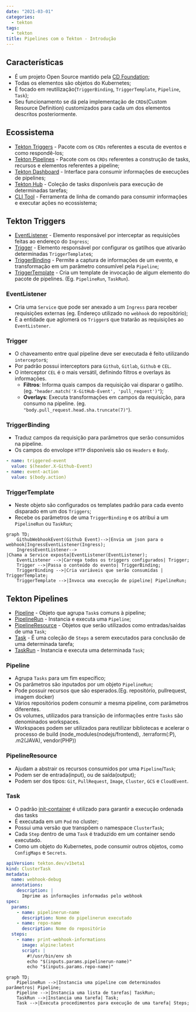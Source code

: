 ```yaml
---
date: "2021-03-01"
categories:
  - tekton
tags:
  - tekton
title: Pipelines com o Tekton - Introdução
---
```


## Características

- É um projeto Open Source mantido pela [CD Foundation](https://cd.foundation/);
- Todas os elementos são objetos do Kubernetes;
- É focado em reutilização(`TriggerBinding`, `TriggerTemplate`, `Pipeline`, `Task`);
- Seu funcionamento se dá pela implementação de `CRD`s(Custom Resource Definition) customizados para cada um dos elementos descritos posteriormente.

## Ecossistema

- [Tekton Triggers](https://tekton.dev/docs/triggers/) - Pacote com os `CRDs` referentes a escuta de eventos e como respondê-los;
- [Tekton Pipelines](https://tekton.dev/docs/pipelines/) - Pacote com os `CRDs` referentes a construção de tasks, recursos e elementos referentes a pipeline;
- [Tekton Dashboard](https://tekton.dev/docs/dashboard/) - Interface para consumir informações de execuções de pipelines;
- [Tekton Hub](https://hub-preview.tekton.dev/) - Coleção de tasks disponíveis para execução de determinadas tarefas;
- [CLI Tool](https://tekton.dev/docs/cli/) - Ferramenta de linha de comando para consumir informações e executar ações no ecossistema;

## Tekton Triggers

- [EventListener](https://tekton.dev/docs/triggers/eventlisteners/) - Elemento responsável por interceptar as requisições feitas ao endereço do `Ingress`;
- [Trigger](https://tekton.dev/docs/triggers/triggers/) - Elemento responsável por configurar os gatilhos que ativarão determinadas `TriggerTemplate`s;
- [TriggerBinding](https://tekton.dev/docs/triggers/triggerbindings/) - Permite a captura de informações de um evento, e transformação em um parâmetro consumível pela `Pipeline`;
- [TriggerTemplate](https://tekton.dev/docs/triggers/triggertemplates/) - Cria um template de invocação de algum elemento do pacote de pipelines. (Eg. `PipelineRun`, `TaskRun`).

### EventListener

- Cria uma `Service` que pode ser anexado a um `Ingress` para receber requisições externas (eg. Endereço utilizado no `webhook` do repositório);
- É a entidade que aglomerá os `Trigger`s que tratarão as requisições ao `EventListener`.

### Trigger

- O chaveamento entre qual pipeline deve ser executada é feito utilizando `interceptor`s;
- Por padrão possui interceptors para `Github`, `Gitlab`, `Github` e `CEL`.
- O interceptor `CEL` é o mais versátil, definindo filtros e overlays às informações.
  - **Filtros**: Informa quais campos da requisição vai disparar o gatilho. (eg. `"header.match('X-GitHub-Event', 'pull_request')"`);
  - **Overlays**: Executa transformações em campos da requisição, para consumo na pipeline. (eg. `"body.pull_request.head.sha.truncate(7)"`).

### TriggerBinding

- Traduz campos da requisição para parâmetros que serão consumidos na pipeline.
- Os campos do envolope `HTTP` disponíveis são os `Headers` e `Body`.

```yaml
- name: triggered-event
  value: $(header.X-Github-Event)
- name: event-action
  value: $(body.action)
```

### TriggerTemplate

- Neste objeto são configurados os templates padrão para cada evento disparado em um dos `Triggers`;
- Recebe os parâmetros de uma `TriggerBinding` e os atribui a um `PipelineRun` ou `TaskRun`;

``` mermaid
graph TD;
    GithubWebhookEvent(Github Event)-->|Envia um json para o webhook|IngressEventListener(Ingress);
    IngressEventListener-->
|Chama a Service exposta|EventListener(EventListener);
    EventListener -->|Carrega todos os triggers configurados| Trigger;
    Trigger -->|Passa o conteúdo do evento| TriggerBinding;
    TriggerBinding -->|Cria variáveis que serão consumidas | TriggerTemplate;
    TriggerTemplate -->|Invoca uma execução de pipeline| PipelineRun;
```

## Tekton Pipelines

- [Pipeline](https://tekton.dev/docs/pipelines/pipelines/) - Objeto que agrupa `Task`s comuns à pipeline;
- [PipelineRun](https://tekton.dev/docs/pipelines/pipelineruns/) - Instancia e executa uma `Pipeline`;
- [PipelineResource](https://tekton.dev/docs/pipelines/resources/) - Objetos que serão utilizados como entradas/saídas de uma `Task`;
- [Task](https://tekton.dev/docs/pipelines/tasks/) - É uma coleção de `Steps` a serem executados para conclusão de uma determinada tarefa;
- [TaskRun](https://tekton.dev/docs/pipelines/taskruns/) - Instancia e executa uma determinada `Task`;

### Pipeline

- Agrupa `Tasks` para um fim específico;
- Os parâmetros são inputados por um objeto `PipelineRun`;
- Pode possuir recursos que são esperados.(Eg. repositório, pullrequest, imagem docker)
- Vários repositórios podem consumir a mesma pipeline, com parâmetros diferentes.
- Os volumes, utilizados para transição de informações entre `Tasks` são denominados workspaces.
- Workspaces podem ser utilizados para reutilizar bibliotecas e acelerar o processo de build (node_modules(nodejs/frontend), .terraform(:P), .m2(JAVA), vendor(PHP))

### PipelineResource

- Ajudam a abstrair os recursos consumidos por uma `Pipeline`/`Task`;
- Podem ser de entrada(input), ou de saída(output);
- Podem ser dos tipos: `Git`, `PullRequest`, `Image`, `Cluster`, `GCS` e `CloudEvent`.

### Task

- O padrão [init-container](https://www.magalix.com/blog/kubernetes-patterns-the-init-container-pattern) é utilizado para garantir a execução ordenada das tasks
- É executada em um `Pod` no cluster;
- Possui uma versão que transpõem o namespace `ClusterTask`;
- Cada `Step` dentro de uma `Task` é traduzido em um container sendo executado.
- Como um objeto do Kubernetes, pode consumir outros objetos, como `ConfigMaps` e `Secrets`.

```yaml
apiVersion: tekton.dev/v1beta1
kind: ClusterTask
metadata:
  name: webhook-debug
  annotations:
    description: |
      Imprime as informações informadas pelo webhook
spec:
  params:
    - name: pipelinerun-name
      description: Nome do pipelinerun executado
    - name: repo-name
      description: Nome do repositório
  steps:
    - name: print-webhook-informations
      image: alpine:latest
      script: |
        #!/usr/bin/env sh
        echo "$(inputs.params.pipelinerun-name)"
        echo "$(inputs.params.repo-name)"
```

``` mermaid
graph TD;
    PipelineRun -->|Instancia uma pipeline com determinados parâmetros| Pipeline;
    Pipeline -->|Instancia uma lista de tarefas| TaskRun;
    TaskRun -->|Instancia uma tarefa| Task;
    Task -->|Executa procedimentos para execução de uma tarefa| Steps;
```